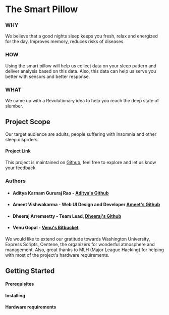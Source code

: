 # The Smart Pillow 

### WHY
We believe that a good nights sleep keeps you fresh, relax and energized for the day. Improves memory, reduces risks of diseases.

### HOW
Using the smart pillow will help us collect data on your sleep pattern and deliver analysis based on this data. Also, this data can help us serve you better with sensors and better response.

### WHAT
We came up with a Revolutionary idea to help you reach the deep state of slumber.

## Project Scope 
Our target audience are adults, people suffering with Insomnia and other sleep disprders.

#### Project Link
This project is maintained on [Github](https://github.com/Dheeraj-Arremsetty/ArchHack2017), feel free to explore and let us know your feedback.

### Authors
* #### Aditya Karnam Gururaj Rao - [Aditya's Github](https://github.com/adityak74)
* #### Ameet Vishwakarma - Web UI Design and Developer [Ameet's Github](https://github.com/amitvish27)
* #### Dheeraj Arremsetty - Team Lead, [Dheeraj's Github](https://github.com/Dheeraj-Arremsetty)
* #### Venu Gopal - [Venu's Bitbucket](https://bitbucket.org/VenuGandham) 

We would like to extend our gratitude towards Washington University, Express Scripts, Centene, the organizers for wonderful atmosphere and management. Also, great thanks to MLH (Major League Hacking) for helping with most of the project's hardware requirements. 

## Getting Started

#### Prerequisites

#### Installing 

#### Hardware requirements
